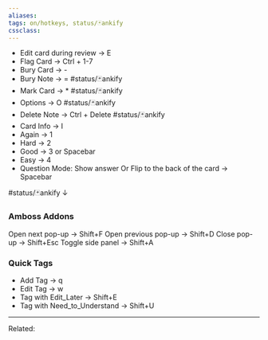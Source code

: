 ```yaml
---
aliases:
tags: on/hotkeys, status/🃏ankify 
cssclass:
---
```


- Edit card during review → E
- Flag Card → Ctrl + 1-7
- Bury Card → - 
- Bury Note → = #status/🃏ankify 
- Mark Card → *  #status/🃏ankify 
- Options → O #status/🃏ankify 
- Delete Note → Ctrl + Delete #status/🃏ankify 
- Card Info → I
- Again → 1
- Hard → 2
- Good → 3 or Spacebar
- Easy → 4
- Question Mode: Show answer Or Flip to the back of the card → Spacebar


#status/🃏ankify ↓
### Amboss Addons 

Open next pop-up → Shift+F
Open previous pop-up → Shift+D
Close pop-up → Shift+Esc
Toggle side panel → Shift+A


### Quick Tags
- Add Tag → q
- Edit Tag → w
- Tag with Edit_Later → Shift+E
- Tag with Need_to_Understand → Shift+U





---
Related:


